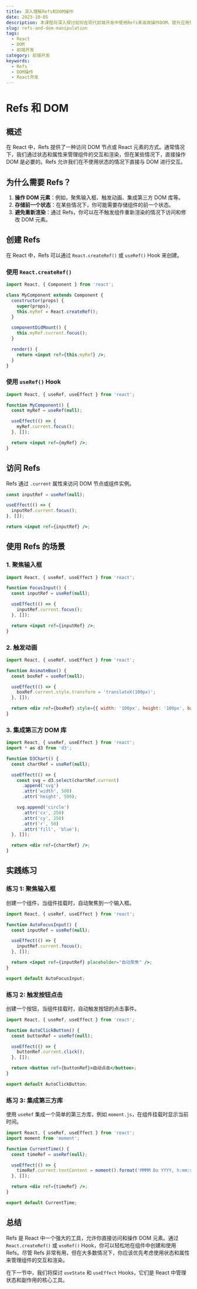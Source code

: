 ```yaml
---
title: 深入理解Refs和DOM操作
date: 2023-10-05
description: 本课程将深入探讨如何在现代前端开发中使用Refs来高效操作DOM，提升应用性能和用户体验。
slug: refs-and-dom-manipulation
tags:
  - React
  - DOM
  - 前端开发
category: 前端开发
keywords:
  - Refs
  - DOM操作
  - React开发
---
```


# Refs 和 DOM

## 概述

在 React 中，Refs 提供了一种访问 DOM 节点或 React 元素的方式。通常情况下，我们通过状态和属性来管理组件的交互和渲染，但在某些情况下，直接操作 DOM 是必要的。Refs 允许我们在不使用状态的情况下直接与 DOM 进行交互。

## 为什么需要 Refs？

1. **操作 DOM 元素**：例如，聚焦输入框、触发动画、集成第三方 DOM 库等。
2. **存储前一个状态**：在某些情况下，你可能需要存储组件的前一个状态。
3. **避免重新渲染**：通过 Refs，你可以在不触发组件重新渲染的情况下访问和修改 DOM 元素。

## 创建 Refs

在 React 中，Refs 可以通过 `React.createRef()` 或 `useRef()` Hook 来创建。

### 使用 `React.createRef()`

```jsx
import React, { Component } from 'react';

class MyComponent extends Component {
  constructor(props) {
    super(props);
    this.myRef = React.createRef();
  }

  componentDidMount() {
    this.myRef.current.focus();
  }

  render() {
    return <input ref={this.myRef} />;
  }
}
```

### 使用 `useRef()` Hook

```jsx
import React, { useRef, useEffect } from 'react';

function MyComponent() {
  const myRef = useRef(null);

  useEffect(() => {
    myRef.current.focus();
  }, []);

  return <input ref={myRef} />;
}
```

## 访问 Refs

Refs 通过 `.current` 属性来访问 DOM 节点或组件实例。

```jsx
const inputRef = useRef(null);

useEffect(() => {
  inputRef.current.focus();
}, []);

return <input ref={inputRef} />;
```

## 使用 Refs 的场景

### 1. 聚焦输入框

```jsx
import React, { useRef, useEffect } from 'react';

function FocusInput() {
  const inputRef = useRef(null);

  useEffect(() => {
    inputRef.current.focus();
  }, []);

  return <input ref={inputRef} />;
}
```

### 2. 触发动画

```jsx
import React, { useRef, useEffect } from 'react';

function AnimateBox() {
  const boxRef = useRef(null);

  useEffect(() => {
    boxRef.current.style.transform = 'translateX(100px)';
  }, []);

  return <div ref={boxRef} style={{ width: '100px', height: '100px', background: 'red' }} />;
}
```

### 3. 集成第三方 DOM 库

```jsx
import React, { useRef, useEffect } from 'react';
import * as d3 from 'd3';

function D3Chart() {
  const chartRef = useRef(null);

  useEffect(() => {
    const svg = d3.select(chartRef.current)
      .append('svg')
      .attr('width', 500)
      .attr('height', 500);

    svg.append('circle')
      .attr('cx', 250)
      .attr('cy', 250)
      .attr('r', 50)
      .attr('fill', 'blue');
  }, []);

  return <div ref={chartRef} />;
}
```

## 实践练习

### 练习 1: 聚焦输入框

创建一个组件，当组件挂载时，自动聚焦到一个输入框。

```jsx
import React, { useRef, useEffect } from 'react';

function AutoFocusInput() {
  const inputRef = useRef(null);

  useEffect(() => {
    inputRef.current.focus();
  }, []);

  return <input ref={inputRef} placeholder="自动聚焦" />;
}

export default AutoFocusInput;
```

### 练习 2: 触发按钮点击

创建一个按钮，当组件挂载时，自动触发按钮的点击事件。

```jsx
import React, { useRef, useEffect } from 'react';

function AutoClickButton() {
  const buttonRef = useRef(null);

  useEffect(() => {
    buttonRef.current.click();
  }, []);

  return <button ref={buttonRef}>自动点击</button>;
}

export default AutoClickButton;
```

### 练习 3: 集成第三方库

使用 `useRef` 集成一个简单的第三方库，例如 `moment.js`，在组件挂载时显示当前时间。

```jsx
import React, { useRef, useEffect } from 'react';
import moment from 'moment';

function CurrentTime() {
  const timeRef = useRef(null);

  useEffect(() => {
    timeRef.current.textContent = moment().format('MMMM Do YYYY, h:mm:ss a');
  }, []);

  return <div ref={timeRef} />;
}

export default CurrentTime;
```

## 总结

Refs 是 React 中一个强大的工具，允许你直接访问和操作 DOM 元素。通过 `React.createRef()` 或 `useRef()` Hook，你可以轻松地在组件中创建和使用 Refs。尽管 Refs 非常有用，但在大多数情况下，你应该优先考虑使用状态和属性来管理组件的交互和渲染。

在下一节中，我们将探讨 `useState` 和 `useEffect` Hooks，它们是 React 中管理状态和副作用的核心工具。